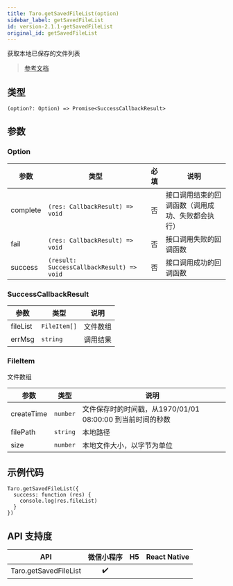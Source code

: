 ```yaml
---
title: Taro.getSavedFileList(option)
sidebar_label: getSavedFileList
id: version-2.1.1-getSavedFileList
original_id: getSavedFileList
---
```


获取本地已保存的文件列表

> [参考文档](https://developers.weixin.qq.com/miniprogram/dev/api/file/wx.getSavedFileList.html)

## 类型

```tsx
(option?: Option) => Promise<SuccessCallbackResult>
```

## 参数

### Option

<table>
  <thead>
    <tr>
      <th>参数</th>
      <th>类型</th>
      <th style="text-align:center">必填</th>
      <th>说明</th>
    </tr>
  </thead>
  <tbody>
    <tr>
      <td>complete</td>
      <td><code>(res: CallbackResult) =&gt; void</code></td>
      <td style="text-align:center">否</td>
      <td>接口调用结束的回调函数（调用成功、失败都会执行）</td>
    </tr>
    <tr>
      <td>fail</td>
      <td><code>(res: CallbackResult) =&gt; void</code></td>
      <td style="text-align:center">否</td>
      <td>接口调用失败的回调函数</td>
    </tr>
    <tr>
      <td>success</td>
      <td><code>(result: SuccessCallbackResult) =&gt; void</code></td>
      <td style="text-align:center">否</td>
      <td>接口调用成功的回调函数</td>
    </tr>
  </tbody>
</table>

### SuccessCallbackResult

<table>
  <thead>
    <tr>
      <th>参数</th>
      <th>类型</th>
      <th>说明</th>
    </tr>
  </thead>
  <tbody>
    <tr>
      <td>fileList</td>
      <td><code>FileItem[]</code></td>
      <td>文件数组</td>
    </tr>
    <tr>
      <td>errMsg</td>
      <td><code>string</code></td>
      <td>调用结果</td>
    </tr>
  </tbody>
</table>

### FileItem

文件数组

<table>
  <thead>
    <tr>
      <th>参数</th>
      <th>类型</th>
      <th>说明</th>
    </tr>
  </thead>
  <tbody>
    <tr>
      <td>createTime</td>
      <td><code>number</code></td>
      <td>文件保存时的时间戳，从1970/01/01 08:00:00 到当前时间的秒数</td>
    </tr>
    <tr>
      <td>filePath</td>
      <td><code>string</code></td>
      <td>本地路径</td>
    </tr>
    <tr>
      <td>size</td>
      <td><code>number</code></td>
      <td>本地文件大小，以字节为单位</td>
    </tr>
  </tbody>
</table>

## 示例代码

```tsx
Taro.getSavedFileList({
  success: function (res) {
    console.log(res.fileList)
  }
})
```

## API 支持度

| API | 微信小程序 | H5 | React Native |
| :---: | :---: | :---: | :---: |
| Taro.getSavedFileList | ✔️ |  |  |
